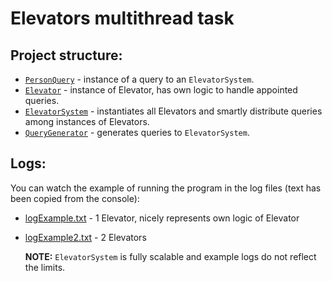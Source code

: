 # Elevators multithread task  
## Project structure:  
* [<code>PersonQuery</code>](./PersonQuery.java) - instance of a query to an <code>ElevatorSystem</code>.  
* [<code>Elevator</code>](./Elevator.java) - instance of Elevator, has own logic to handle appointed queries.  
* [<code>ElevatorSystem</code>](./ElevatorSystem.java) - instantiates all Elevators and smartly distribute queries among instances of Elevators.  
* [<code>QueryGenerator</code>](./QueryGenerator.java) - generates queries to <code>ElevatorSystem</code>.  
## Logs:  
You can watch the example of running the program in the log files (text has been copied from the console):  
* [logExample.txt](./logExample.txt) - 1 Elevator, nicely represents own logic of Elevator   
* [logExample2.txt](./logExample2.txt) - 2 Elevators  
  
  **NOTE:** <code>ElevatorSystem</code> is fully scalable and example logs do not reflect the limits.
